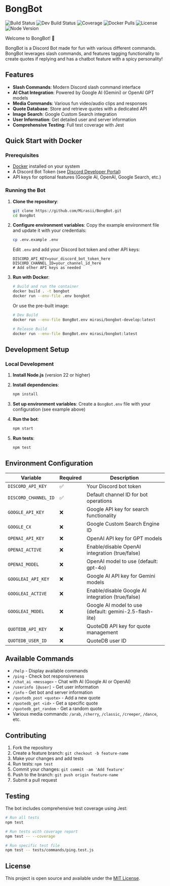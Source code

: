 # BongBot

![Build Status](https://img.shields.io/github/actions/workflow/status/Mirasii/BongBot/deploy.yml?label=Production%20Deploy&logo=github)
![Dev Build Status](https://img.shields.io/github/actions/workflow/status/Mirasii/BongBot/deploy-develop.yml?label=Dev%20Build&logo=github)
![Coverage](https://img.shields.io/badge/coverage-100%25-brightgreen?logo=jest)
![Docker Pulls](https://img.shields.io/docker/pulls/mirasi/bongbot?logo=docker)
![License](https://img.shields.io/github/license/Mirasii/BongBot)
![Node Version](https://img.shields.io/badge/node-%3E%3D22.0.0-brightgreen?logo=node.js)

Welcome to BongBot! 🤖

BongBot is a Discord Bot made for fun with various different commands. BongBot leverages slash commands, and features tagging functionality to create quotes if replying and has a chatbot feature with a spicy personality!

## Features

- **Slash Commands**: Modern Discord slash command interface
- **AI Chat Integration**: Powered by Google AI (Gemini) or OpenAI GPT models
- **Media Commands**: Various fun video/audio clips and responses
- **Quote Database**: Store and retrieve quotes with a dedicated API
- **Image Search**: Google Custom Search integration
- **User Information**: Get detailed user and server information
- **Comprehensive Testing**: Full test coverage with Jest

## Quick Start with Docker

### Prerequisites

- [Docker](https://www.docker.com/get-started) installed on your system
- A Discord Bot Token (see [Discord Developer Portal](https://discord.com/developers/applications))
- API keys for optional features (Google AI, OpenAI, Google Search, etc.)

### Running the Bot

1. **Clone the repository**:
   ```bash
   git clone https://github.com/Mirasii/BongBot.git
   cd BongBot
   ```

2. **Configure environment variables**:
   Copy the example environment file and update it with your credentials:
   ```bash
   cp .env.example .env
   ```
   
   Edit `.env` and add your Discord bot token and other API keys:
   ```env
   DISCORD_API_KEY=your_discord_bot_token_here
   DISCORD_CHANNEL_ID=your_channel_id_here
   # Add other API keys as needed
   ```

3. **Run with Docker**:
   ```bash
   # Build and run the container
   docker build . -t bongbot
   docker run --env-file .env bongbot
   ```

   Or use the pre-built image:
   ```bash
   # Dev Build
   docker run --env-file BongBot.env mirasi/bongbot-develop:latest
   ```
   ```bash
   # Release Build
   docker run --env-file BongBot.env mirasi/bongbot:latest
   ```
## Development Setup

### Local Development

1. **Install Node.js** (version 22 or higher)

2. **Install dependencies**:
   ```bash
   npm install
   ```

3. **Set up environment variables**:
   Create a `BongBot.env` file with your configuration (see example above)

4. **Run the bot**:
   ```bash
   npm start
   ```

5. **Run tests**:
   ```bash
   npm test
   ```

## Environment Configuration

| Variable | Required | Description |
|----------|----------|-------------|
| `DISCORD_API_KEY` | ✅ | Your Discord bot token |
| `DISCORD_CHANNEL_ID` | ✅ | Default channel ID for bot operations |
| `GOOGLE_API_KEY` | ❌ | Google API key for search functionality |
| `GOOGLE_CX` | ❌ | Google Custom Search Engine ID |
| `OPENAI_API_KEY` | ❌ | OpenAI API key for GPT models |
| `OPENAI_ACTIVE` | ❌ | Enable/disable OpenAI integration (true/false) |
| `OPENAI_MODEL` | ❌ | OpenAI model to use (default: gpt-4o) |
| `GOOGLEAI_API_KEY` | ❌ | Google AI API key for Gemini models |
| `GOOGLEAI_ACTIVE` | ❌ | Enable/disable Google AI integration (true/false) |
| `GOOGLEAI_MODEL` | ❌ | Google AI model to use (default: gemini-2.5-flash-lite) |
| `QUOTEDB_API_KEY` | ❌ | QuoteDB API key for quote management |
| `QUOTEDB_USER_ID` | ❌ | QuoteDB user ID |

## Available Commands

- `/help` - Display available commands
- `/ping` - Check bot responsiveness
- `/chat_ai <message>` - Chat with AI (Google AI or OpenAI)
- `/userinfo [@user]` - Get user information
- `/info` - Get bot and server information
- `/quotedb_post <quote>` - Add a new quote
- `/quotedb_get <id>` - Get a specific quote
- `/quotedb_get_random` - Get a random quote
- Various media commands: `/arab`, `/cherry`, `/classic`, `/creeper`, `/dance`, etc.

## Contributing

1. Fork the repository
2. Create a feature branch: `git checkout -b feature-name`
3. Make your changes and add tests
4. Run tests: `npm test`
5. Commit your changes: `git commit -am 'Add feature'`
6. Push to the branch: `git push origin feature-name`
7. Submit a pull request

## Testing

The bot includes comprehensive test coverage using Jest:

```bash
# Run all tests
npm test

# Run tests with coverage report
npm test -- --coverage

# Run specific test file
npm test -- tests/commands/ping.test.js
```

## License

This project is open source and available under the [MIT License](LICENSE).
